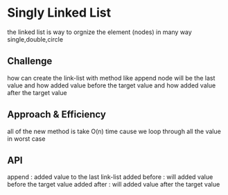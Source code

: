 # Singly Linked List
the linked list is way to orgnize the element (nodes) in many way single,double,circle

## Challenge
how can create the link-list with method like append node will be the last value and how added value before the target value and how added value after the target value 

## Approach & Efficiency
all of the new method is take O(n) time cause we loop through all the value in worst case 

## API
append : added value to the last link-list
added before : will added value before the target value 
added after : will added value after the target value